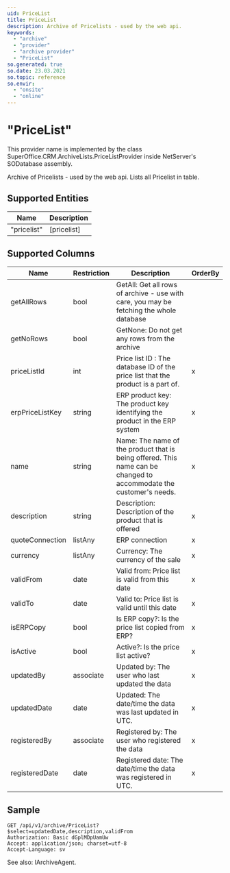 ```yaml
---
uid: PriceList
title: PriceList
description: Archive of Pricelists - used by the web api.
keywords:
  - "archive"
  - "provider"
  - "archive provider"
  - "PriceList"
so.generated: true
so.date: 23.03.2021
so.topic: reference
so.envir:
  - "onsite"
  - "online"
---
```


# "PriceList"

This provider name is implemented by the class <see cref="T:SuperOffice.CRM.ArchiveLists.PriceListProvider">SuperOffice.CRM.ArchiveLists.PriceListProvider</see> inside NetServer's SODatabase assembly.

Archive of Pricelists - used by the web api.
Lists all Pricelist in table.

## Supported Entities
| Name | Description |
| ---- | ----- |
|"pricelist"|[pricelist]|

## Supported Columns
| Name | Restriction | Description | OrderBy
| ---- | ----- | ------- | ------ |
|getAllRows|bool|GetAll: Get all rows of archive - use with care, you may be fetching the whole database|  |
|getNoRows|bool|GetNone: Do not get any rows from the archive|  |
|priceListId|int|Price list ID : The database ID of the price list that the product is a part of.| x |
|erpPriceListKey|string|ERP product key: The product key identifying the product in the ERP system| x |
|name|string|Name: The name of the product that is being offered.  This name can be changed to accommodate the customer's needs.| x |
|description|string|Description: Description of the product that is offered| x |
|quoteConnection|listAny|ERP connection| x |
|currency|listAny|Currency: The currency of the sale| x |
|validFrom|date|Valid from: Price list is valid from this date| x |
|validTo|date|Valid to: Price list is valid until this date| x |
|isERPCopy|bool|Is ERP copy?: Is the price list copied from ERP?| x |
|isActive|bool|Active?: Is the price list active?| x |
|updatedBy|associate|Updated by: The user who last updated the data| x |
|updatedDate|date|Updated: The date/time the data was last updated in UTC.| x |
|registeredBy|associate|Registered by: The user who registered the data| x |
|registeredDate|date|Registered date: The date/time the data was registered in UTC.| x |

## Sample

```http!
GET /api/v1/archive/PriceList?$select=updatedDate,description,validFrom
Authorization: Basic dGplMDpUamUw
Accept: application/json; charset=utf-8
Accept-Language: sv

```



See also: <see cref="T:SuperOffice.CRM.Services.IArchiveAgent">IArchiveAgent</see>.</p>

